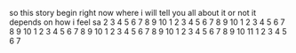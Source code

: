 so this story begin right now where i will tell you all about it or not it depends on how i feel sa
2 3 4 5 6 7 8 9 10
1 2 3 4 5 6 7 8 9 10
1 2 3 4 5 6 7 8 9 10
1 2 3 4 5 6 7 8 9 10
1 2 3 4 5 6 7 8 9 10
1 2 3 4 5 6 7 8 9 10 11
1 2 3 4 5 6 7